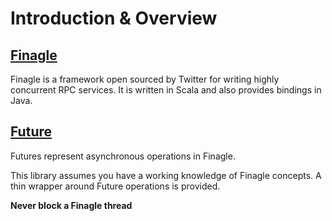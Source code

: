 # Introduction & Overview

## [Finagle](https://twitter.github.io/finagle/)

Finagle is a framework open sourced by Twitter for writing highly concurrent RPC services.
It is written in Scala and also provides bindings in Java.

## [Future](https://twitter.github.io/finagle/guide/Futures.html)

Futures represent asynchronous operations in Finagle.


This library assumes you have a working knowledge of Finagle concepts.
A thin wrapper around Future operations is provided.

**Never block a Finagle thread**

